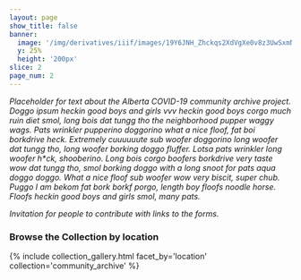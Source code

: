 ```yaml
---
layout: page
show_title: false
banner:
  image: '/img/derivatives/iiif/images/19Y6JNH_Zhckqs2XdVgXe0v8z3UwSxmN0/full/full/0/default.jpg'
  y: 25%
  height: '200px'
slice: 2
page_num: 2
---
```


_Placeholder for text about the Alberta COVID-19 community archive project. Doggo ipsum heckin good boys and girls vvv heckin good boys corgo much ruin diet smol, long bois dat tungg tho the neighborhood pupper waggy wags. Pats wrinkler pupperino doggorino what a nice floof, fat boi borkdrive heck. Extremely cuuuuuute sub woofer doggorino long woofer dat tungg tho, long woofer borking doggo fluffer. Lotsa pats wrinkler long woofer h*ck, shooberino. Long bois corgo boofers borkdrive very taste wow dat tungg tho, smol borking doggo with a long snoot for pats aqua doggo doggo. What a nice floof sub woofer wow very biscit, super chub. Puggo I am bekom fat bork borkf porgo, length boy floofs noodle horse. Floofs heckin good boys and girls smol, many pats._

_Invitation for people to contribute with links to the forms._ 

### Browse the Collection by location

{% include collection_gallery.html facet_by='location' collection='community_archive' %}





